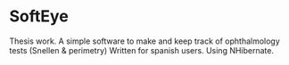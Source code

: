 # SoftEye
Thesis work.
A simple software to make and keep track of ophthalmology tests (Snellen & perimetry)
Written for spanish users.
Using NHibernate.
